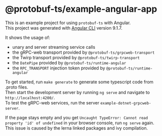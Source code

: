 @protobuf-ts/example-angular-app
================================

This is an example project for using `protobuf-ts` with Angular.  
This project was generated with [Angular CLI](https://github.com/angular/angular-cli) version 9.1.7.

It shows the usage of:
 - unary and server streaming service calls
 - the gRPC-web transport provided by `@protobuf-ts/grpcweb-transport`
 - the Twirp transport provided by `@protobuf-ts/twirp-transport`
 - the `DatePipe` provided by `@protobuf-ts/runtime-angular`
 - the `RPC_TRANSPORT` injection token provided by `@protobuf-ts/runtime-angular`

To get started, run `make generate` to generate some typescript code from .proto files.  
Then start the development server by running `ng serve` and navigate to `http://localhost:4200/`.  
To test the gRPC-web services, run the server `example-dotnet-grpcweb-server`.

If the page stays empty and you get `Uncaught TypeError: Cannot read property 'id' of undefined`
in your browser console, run `ng serve` again. This issue is caused by the lerna linked 
packages and ivy compilation.  
